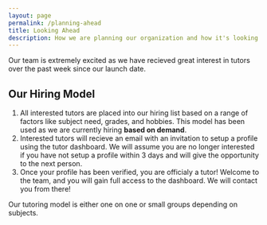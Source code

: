 ```yaml
---
layout: page
permalink: /planning-ahead
title: Looking Ahead
description: How we are planning our organization and how it's looking.
---
```


Our team is extremely excited as we have recieved great interest in tutors over the past week since our launch date.

## Our Hiring Model

1. All interested tutors are placed into our hiring list based on a range of factors like subject need, grades, and hobbies. This model has been used as we are currently hiring **based on demand**.
2. Interested tutors will recieve an email with an invitation to setup a profile using the tutor dashboard. We will assume you are no longer interested if you have not setup a profile within 3 days and will give the opportunity to the next person.
3. Once your profile has been verified, you are officialy a tutor! Welcome to the team, and you will gain full access to the dashboard. We will contact you from there!



Our tutoring model is either one on one or small groups depending on subjects. 


